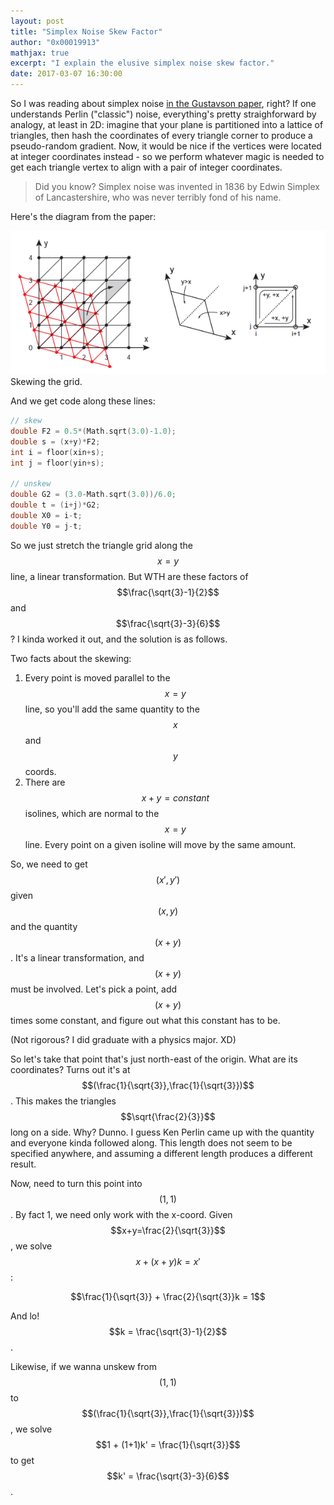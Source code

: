 ```yaml
---
layout: post
title: "Simplex Noise Skew Factor"
author: "0x00019913"
mathjax: true
excerpt: "I explain the elusive simplex noise skew factor."
date: 2017-03-07 16:30:00
---
```


So I was reading about simplex noise <a href="http://weber.itn.liu.se/~stegu/simplexnoise/simplexnoise.pdf">in the Gustavson paper</a>, right? If one understands Perlin ("classic") noise, everything's pretty straighforward by analogy, at least in 2D: imagine that your plane is partitioned into a lattice of triangles, then hash the coordinates of every triangle corner to produce a pseudo-random gradient. Now, it would be nice if the vertices were located at integer coordinates instead - so we perform whatever magic is needed to get each triangle vertex to align with a pair of integer coordinates.

> Did you know? Simplex noise was invented in 1836 by Edwin Simplex of Lancastershire, who was never terribly fond of his name.

Here's the diagram from the paper:

<div class="img-box">
  <img src="/assets/img/skew.png" />
  <div class="img-caption">Skewing the grid.</div>
</div>

And we get code along these lines:

```c
// skew
double F2 = 0.5*(Math.sqrt(3.0)-1.0);
double s = (x+y)*F2;
int i = floor(xin+s);
int j = floor(yin+s);

// unskew
double G2 = (3.0-Math.sqrt(3.0))/6.0;
double t = (i+j)*G2;
double X0 = i-t;
double Y0 = j-t;
```

So we just stretch the triangle grid along the $$x=y$$ line, a linear transformation. But WTH are these factors of $$\frac{\sqrt{3}-1}{2}$$ and $$\frac{\sqrt{3}-3}{6}$$? I kinda worked it out, and the solution is as follows.

Two facts about the skewing:

1. Every point is moved parallel to the $$x=y$$ line, so you'll add the same quantity to the $$x$$ and $$y$$ coords.
2. There are $$x+y = constant$$ isolines, which are normal to the $$x=y$$ line. Every point on a given isoline will move by the same amount.

So, we need to get $$(x',y')$$ given $$(x,y)$$ and the quantity $$(x+y)$$. It's a linear transformation, and $$(x+y)$$ must be involved. Let's pick a point, add $$(x+y)$$ times some constant, and figure out what this constant has to be.

(Not rigorous? I did graduate with a physics major. XD)

So let's take that point that's just north-east of the origin. What are its coordinates? Turns out it's at $$(\frac{1}{\sqrt{3}},\frac{1}{\sqrt{3}})$$. This makes the triangles $$\sqrt{\frac{2}{3}}$$ long on a side. Why? Dunno. I guess Ken Perlin came up with the quantity and everyone kinda followed along. This length does not seem to be specified anywhere, and assuming a different length produces a different result.

Now, need to turn this point into $$(1,1)$$. By fact 1, we need only work with the x-coord. Given $$x+y=\frac{2}{\sqrt{3}}$$, we solve $$x + (x+y)k = x'$$:

$$\frac{1}{\sqrt{3}} + \frac{2}{\sqrt{3}}k = 1$$

And lo! $$k = \frac{\sqrt{3}-1}{2}$$.

Likewise, if we wanna unskew from $$(1,1)$$ to $$(\frac{1}{\sqrt{3}},\frac{1}{\sqrt{3}})$$, we solve $$1 + (1+1)k' = \frac{1}{\sqrt{3}}$$ to get $$k' = \frac{\sqrt{3}-3}{6}$$.
